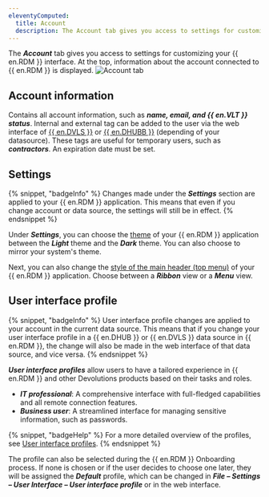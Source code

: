 ```yaml
---
eleventyComputed:
  title: Account
  description: The Account tab gives you access to settings for customizing your {{ en.RDM }} interface.
---
```

The ***Account*** tab gives you access to settings for customizing your {{ en.RDM }} interface. At the top, information about the account connected to {{ en.RDM }} is displayed.
![Account tab](https://cdnweb.devolutions.net/docs/RDMW6013_2023_2.png)

## Account information

Contains all account information, such as ***name, email, and {{ en.VLT }} status***. Internal and external tag can be added to the user via the web interface of [{{ en.DVLS }}](/server/web-interface/administration/security-management/users/) or [{{ en.DHUBB }}](/hub/web-interface/administration/management/users/) (depending of your datasource). These tags are useful for temporary users, such as ***contractors***. An expiration date must be set.

## Settings

{% snippet, "badgeInfo" %}
Changes made under the ***Settings*** section are applied to your {{ en.RDM }} application. This means that even if you change account or data source, the settings will still be in effect.
{% endsnippet %}

Under ***Settings***, you can choose the [theme](/rdm/windows/user-interface/customization/theme/) of your {{ en.RDM }} application between the ***Light*** theme and the ***Dark*** theme. You can also choose to mirror your system's theme.

Next, you can also change the [style of the main header (top menu)](/rdm/windows/user-interface/customization/style/) of your {{ en.RDM }} application. Choose between a ***Ribbon*** view or a ***Menu*** view.

## User interface profile

{% snippet, "badgeInfo" %}
User interface profile changes are applied to your account in the current data source. This means that if you change your user interface profile in a {{ en.DHUB }} or {{ en.DVLS }} data source in {{ en.RDM }}, the change will also be made in the web interface of that data source, and vice versa.
{% endsnippet %}

***User interface profiles*** allow users to have a tailored experience in {{ en.RDM }} and other Devolutions products based on their tasks and roles.

* ***IT professional***: A comprehensive interface with full-fledged capabilities and all remote connection features.
* ***Business user***: A streamlined interface for managing sensitive information, such as passwords.

{% snippet, "badgeHelp" %}
For a more detailed overview of the profiles, see [User interface profiles](/rdm/windows/user-interface/customization/usage-profiles/).
{% endsnippet %}

The profile can also be selected during the {{ en.RDM }} Onboarding process. If none is chosen or if the user decides to choose one later, they will be assigned the ***Default*** profile, which can be changed in ***File – Settings – User Interface – User interface profile*** or in the web interface.
